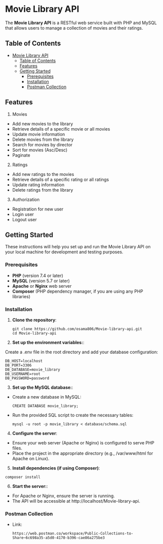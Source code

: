 # Movie Library API

The **Movie Library API** is a RESTful web service built with PHP and MySQL that allows users to manage a collection of movies and their ratings. 

## Table of Contents

- [Movie Library API](#movie-library-api)
  - [Table of Contents](#table-of-contents)
  - [Features](#features)
  - [Getting Started](#getting-started)
    - [Prerequisites](#prerequisites)
    - [Installation](#installation)
    - [Postman Collection](#postman)

## Features

1. Movies
  - Add new movies to the library
  - Retrieve details of a specific movie or all movies
  - Update movie information
  - Delete movies from the library
  - Search for movies by director
  - Sort for movies (Asc/Desc)
  - Paginate

2. Ratings
  - Add new ratings to the movies
  - Retrieve details of a specific rating or all ratings
  - Update rating information
  - Delete ratings from the library

3. Authorization
  - Registration for new user
  - Login user
  - Logout user

## Getting Started

These instructions will help you set up and run the Movie Library API on your local machine for development and testing purposes.

### Prerequisites

- **PHP** (version 7.4 or later)
- **MySQL** (version 5.7 or later)
- **Apache** or **Nginx** web server
- **Composer** (PHP dependency manager, if you are using any PHP libraries)


### Installation

1. **Clone the repository**:

   ```
   git clone https://github.com/osama806/Movie-library-api.git
   cd Movie-library-api
   ```

2. **Set up the environment variables:**:

  Create a .env file in the root directory and add your database configuration:
  ```
  DB_HOST=localhost
  DB_PORT=3306
  DB_DATABASE=movie_library
  DB_USERNAME=root
  DB_PASSWORD=password
  ```

3. **Set up the MySQL database:**:

  - Create a new database in MySQL:
    ```
    CREATE DATABASE movie_library;
    ```
  - Run the provided SQL script to create the necessary tables:
    ```
    mysql -u root -p movie_library < database/schema.sql
    ```

4. **Configure the server**:  
  - Ensure your web server (Apache or Nginx) is configured to serve PHP files.
  - Place the project in the appropriate directory (e.g., /var/www/html for Apache on Linux).

5. **Install dependencies (if using Composer)**:
  ```
  composer install
  ```

6. **Start the server:**:
  - For Apache or Nginx, ensure the server is running.
  - The API will be accessible at http://localhost/Movie-library-api.


### Postman Collection
- Link:
    ```
    https://web.postman.co/workspace/Public-Collections-to-Share~6c698a35-a5d0-4170-b396-cae86a275be3
    ```
